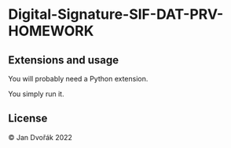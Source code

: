 # Digital-Signature-SIF-DAT-PRV-HOMEWORK


## Extensions and usage

You will probably need a Python extension.

You simply run it.


## License
© Jan Dvořák 2022
